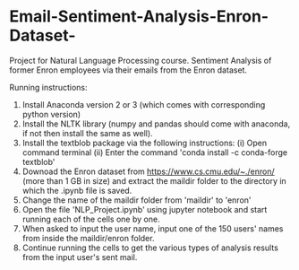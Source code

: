 # Email-Sentiment-Analysis-Enron-Dataset-
Project for Natural Language Processing course. Sentiment Analysis of former Enron employees via their emails from the Enron dataset.

Running instructions:
1) Install Anaconda version 2 or 3 (which comes with corresponding python version)
2) Install the NLTK library (numpy and pandas should come with anaconda, if not then install the same as well).
3) Install the textblob package via the following instructions:
                                                              (i) Open command terminal
                                                              (ii) Enter the command 'conda install -c conda-forge textblob'
4) Downoad the Enron dataset from https://www.cs.cmu.edu/~./enron/  (more than 1 GB in size) and extract the maildir folder to the directory in which the .ipynb file is saved.
5) Change the name of the maildir folder from 'maildir' to 'enron'
6) Open the file 'NLP_Project.ipynb' using jupyter notebook and start running each of the cells one by one.
7) When asked to input the user name, input one of the 150 users' names from inside the maildir/enron folder.
8) Continue running the cells to get the various types of analysis results from the input user's sent mail.
